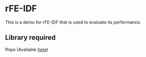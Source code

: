 # rFE-IDF
This is a demo for rFE-IDF that is used to evaluate its performance.

## Library required
fhipe (Available [here](https://github.com/kevinlewi/fhipe))
